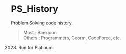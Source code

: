 # PS_History

Problem Solving code history.
> Most : Baekjoon   
> Others : Programmers, Goorm, CodeForce, etc.   

2023. Run for Platinum.
